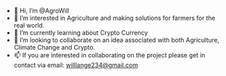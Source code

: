 - 👋 Hi, I’m @AgroWill
- 👀 I’m interested in Agriculture and making solutions for farmers for the real world.
- 🌱 I’m currently learning about Crypto Currency 
- 💞️ I’m looking to collaborate on an idea associated with both Agriculture, Climate Change and Crypto.
- 📫 If you are interested in collaborating on the project please get in contact via email: willlange234@gmail.com

